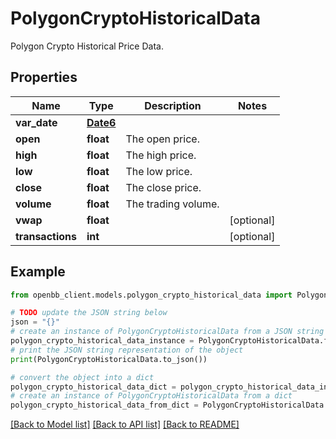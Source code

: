 # PolygonCryptoHistoricalData

Polygon Crypto Historical Price Data.

## Properties

Name | Type | Description | Notes
------------ | ------------- | ------------- | -------------
**var_date** | [**Date6**](Date6.md) |  | 
**open** | **float** | The open price. | 
**high** | **float** | The high price. | 
**low** | **float** | The low price. | 
**close** | **float** | The close price. | 
**volume** | **float** | The trading volume. | 
**vwap** | **float** |  | [optional] 
**transactions** | **int** |  | [optional] 

## Example

```python
from openbb_client.models.polygon_crypto_historical_data import PolygonCryptoHistoricalData

# TODO update the JSON string below
json = "{}"
# create an instance of PolygonCryptoHistoricalData from a JSON string
polygon_crypto_historical_data_instance = PolygonCryptoHistoricalData.from_json(json)
# print the JSON string representation of the object
print(PolygonCryptoHistoricalData.to_json())

# convert the object into a dict
polygon_crypto_historical_data_dict = polygon_crypto_historical_data_instance.to_dict()
# create an instance of PolygonCryptoHistoricalData from a dict
polygon_crypto_historical_data_from_dict = PolygonCryptoHistoricalData.from_dict(polygon_crypto_historical_data_dict)
```
[[Back to Model list]](../README.md#documentation-for-models) [[Back to API list]](../README.md#documentation-for-api-endpoints) [[Back to README]](../README.md)


